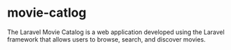 # movie-catlog
The Laravel Movie Catalog is a web application developed using the Laravel framework that allows users to browse, search, and discover movies.
